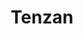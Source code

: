 ---
layout: place
title: "Tenzan"
permalink: /new-york/new-york/tenzan.html
stateAbbr: NY
stateName: New York
cityName: New York
seo:
  name: "Tenzan"
  type: Restaurant
  links: null
description: "Neighborhood Japanese restaurant offers sushi, sashimi & traditional cooked fare for lunch & dinner. Tenzan serves delicious sushi in New York, New York. Try fresh Japanese dishes for a great dining experience. Available for takeout, delivery, lunch, and dinner."
place_id: ChIJsSw70bpYwokR8of7Ji2tqiU
photos:
  - name: >-
      places/ChIJsSw70bpYwokR8of7Ji2tqiU/photos/AeeoHcLu-A1X8zk6pFWLnLcsVMRmsNrBE6-N5Kyp4Zm5efCNn_i8MJDc0GtHhxrWVupeWK5eCsA22QkLH5PV9YOUduykzLy-NIv5aEBlrhgqUEhb2vuW9_tfl3nxPwGwVPbK0EUrOta7TQakBr08IvJGepB_0CAoSY9xBeAYvY0NUUbznGDRZ4JKQQPyGqf-kq3Nzd7NiyRIFXUCUXyc2DZvD4orP2BrqkQ_ueywMgnG9Rlc3O2ykYEupB-3n7pvjAyMhCWJCbVp5SydRcwzq-HsWUZeHPPu6uPo7QFaiZqWLEJEXoT9Hk8rGpf0TfZ_ogXBPaYny2qCxtMp38PpK2r9CtDWNkJDk4BrAJ-u1q0XmNcShQN-LMu4NWiNX3I1YpZ4hCUhEAdV4b5Wz4Gq96elpm-3UFf0aIp50BOv7vBWMIJluQ
    widthPx: 4032
    heightPx: 3024
    authorAttributions:
      - displayName: Tahmid Khan
        uri: https://maps.google.com/maps/contrib/103008565508774481223
        photoUri: >-
          https://lh3.googleusercontent.com/a-/ALV-UjW57yXCtG_t8e-b3Z8eaR8V3l-1iD3C-LJ_xngu-fiVEppXDFnf=s100-p-k-no-mo
    flagContentUri: >-
      https://www.google.com/local/imagery/report/?cb_client=maps_api_places.places_api&image_key=!1e10!2sCIHM0ogKEICAgICvgcf3Kw&hl=en-US
    googleMapsUri: >-
      https://www.google.com/maps/place//data=!3m4!1e2!3m2!1sCIHM0ogKEICAgICvgcf3Kw!2e10!4m2!3m1!1s0x89c258bad13b2cb1:0x25aaad2d26fb87f2
  - name: >-
      places/ChIJsSw70bpYwokR8of7Ji2tqiU/photos/AeeoHcLfQ4BujNJ-OSiv93oE9C1a8vc1AnSd3yyNjFZx5aJsz_R6-3hnWYyXM_DT9mZKQ0zRlBZ0Y9iynznXR96TavbnViww326U2ZwX3NG_nNAnuGG1iDDqGgPd_4O9Hj9EzhOAMAWe-jlZJ-2C99K-GoeEusU0ADIQzgVkgkaW2WjqgbglQp2tCPVcYbb_xGlu1Ikiv2WU200tOxTgAaTTnZ1R3eVwWjPnopFdYAp1ShrQDNdn8zxNXf51RjjlGGsmelbE7fOmzOmxB3xtvJrBjNIVMXJfTu0KVKmisjTVqrOiSvUADWenBytYSA6NnGG_tmiwNP4CWWUuUaNx0fhWw7k0KKgFy_Codr4jdGLJdrOON6gC7Gkf-LIGvvUblw2xdaKqaf4-Cl1JuFXL-qnu9vkJCvwYubjJMNV-rPObMD9wqQ
    widthPx: 4032
    heightPx: 3024
    authorAttributions:
      - displayName: Vlad B
        uri: https://maps.google.com/maps/contrib/116693239223065174441
        photoUri: >-
          https://lh3.googleusercontent.com/a-/ALV-UjV23pQJI8ZleJRRoTqsz6-jRwiNM32zhG8egH6Ww1UfDWH_f6Wj=s100-p-k-no-mo
    flagContentUri: >-
      https://www.google.com/local/imagery/report/?cb_client=maps_api_places.places_api&image_key=!1e10!2sCIHM0ogKEICAgID4xr_4ZQ&hl=en-US
    googleMapsUri: >-
      https://www.google.com/maps/place//data=!3m4!1e2!3m2!1sCIHM0ogKEICAgID4xr_4ZQ!2e10!4m2!3m1!1s0x89c258bad13b2cb1:0x25aaad2d26fb87f2
  - name: >-
      places/ChIJsSw70bpYwokR8of7Ji2tqiU/photos/AeeoHcJqUGp3anh3MkCe0Pk7rkxA13MSBFIDFVdFLfwTg2VzgTc1QuFnJQ_trQVHU2CgD7o8cR_-zHNfttnC1nUi-BP_Wwzh4djk-xYJky9o3NkvsDhHlpLguFCiMl_qItjDG7gdDGOjPAPSHSMCvIJIBgt_ws68SXJWKQCcoxi6McSLA2pRNiSYYEsCHVzy8wRxHA6iih18z7QrSn_0UiO9ZZW55ensPpvLwZTDXUWFKZ43BHvKlUjD3OsU6U2xOOU1871FH9iTW8EWOysQoUsiv_f5FT9U5xz5Sh4W1X8-Uf6mFKiuWRYVufeS_NyoL-UbNpm6mxdAUwKM_P_wQ8yelAhsYSzIDOm3QCBHCd07SvMsnpicpgZfrN0rvZlMWtl_UnXjV9kqtS6SO56JmfvWQL5NnTizJUMB0jTZmopg-jBkUS4
    widthPx: 3600
    heightPx: 4800
    authorAttributions:
      - displayName: Samara S
        uri: https://maps.google.com/maps/contrib/111356682113102822291
        photoUri: >-
          https://lh3.googleusercontent.com/a-/ALV-UjVoyTe8M-7PCj0JWZaePxFvbTgdaiK8LF0xOdggTRgYrtDjO_p_=s100-p-k-no-mo
    flagContentUri: >-
      https://www.google.com/local/imagery/report/?cb_client=maps_api_places.places_api&image_key=!1e10!2sCIHM0ogKEICAgIDHwZSHrQE&hl=en-US
    googleMapsUri: >-
      https://www.google.com/maps/place//data=!3m4!1e2!3m2!1sCIHM0ogKEICAgIDHwZSHrQE!2e10!4m2!3m1!1s0x89c258bad13b2cb1:0x25aaad2d26fb87f2
  - name: >-
      places/ChIJsSw70bpYwokR8of7Ji2tqiU/photos/AeeoHcJ3zVWqa4_GDr5HAMOOZNAVfuOOr_QPSXXYfWqGnt6CgZ0vZ_bCAqrGMGjbomtcwVo7O_D4n5OLCjneXlKWEoTvB0D5Ely-o1Mjy4176KtG1o0obitfQeb8RRJWfXrMZGSYa1LXpgbGShsyId5RYHj6GaqQobx0Ixhqm87YAXK-iaW3uw7I6V00mpa0lmt4boCApLOnO04lqoP7UxerqxYbVmJ10rFzXcUyOSdJtMHY9cA37tk0TH1A3v-kabt0UmT9ttojLJ0G6Ctkph-yIVrHbyGEdfabbbTYlM9ftLJKF5nJz23s3UUHaNCZGSsgPOticdxaqDgF2busdwu-XIflUY--uZWdCk1x5oagEeXWMmqRMy8ZzOh0CHIAGQoP0woeVGvEotaf8aDc2qBXqlDP-N6W_20XmHgQXefATxuvydRz
    widthPx: 4032
    heightPx: 3024
    authorAttributions:
      - displayName: Patrick Ryan
        uri: https://maps.google.com/maps/contrib/111545484814130734754
        photoUri: >-
          https://lh3.googleusercontent.com/a-/ALV-UjUO-46mqJbcdd7fH_iEDkQfrAClWYZWgwGWkgd1qdvxJ4fGEqI=s100-p-k-no-mo
    flagContentUri: >-
      https://www.google.com/local/imagery/report/?cb_client=maps_api_places.places_api&image_key=!1e10!2sCIHM0ogKEICAgIC336GVwwE&hl=en-US
    googleMapsUri: >-
      https://www.google.com/maps/place//data=!3m4!1e2!3m2!1sCIHM0ogKEICAgIC336GVwwE!2e10!4m2!3m1!1s0x89c258bad13b2cb1:0x25aaad2d26fb87f2
  - name: >-
      places/ChIJsSw70bpYwokR8of7Ji2tqiU/photos/AeeoHcIcOuMOKgKCLPGVENCpNdPhHPl-kTcKfv04xA17ISld7iskMUmUdlh3jpQO1ZJtBLfc0gMwmyS67Pw96sPXezWjER48F6SQrHmrmUEE0pbAhLf1WkxObnMIGrBX11Hfe-cWaJUcQnii1rIf7jVQJLuGmYVximIsLNm6iikyaqrLM30H-1DEwGB67ZEZPh8fkGSiDDpynugVy6DsOIAc9E2TwIm430Kofk2T8eVL2ewifVswY_oqq62BQ7yIPME8SocX42BgxRPf7SfDlZD68SdvKb8VWERC-z0KkZaCwsmq1dHhv8LwVvmD6I8ceUZaDWGQf7dnY-Q04eIXk-NlNsngBS6mhk0YADJI6jG5pKiab6aTSP2uNRHWkvQRBIhq4VN-ZYoF1OaRyMB_7u1-K57jnCPtTMiWcNB53Fkp0VsJpA
    widthPx: 3024
    heightPx: 4032
    authorAttributions:
      - displayName: Kassandra F
        uri: https://maps.google.com/maps/contrib/108434501409534920132
        photoUri: >-
          https://lh3.googleusercontent.com/a-/ALV-UjWN36KasxXEmzJ6z2mRDn41ocBfNFjqZ-W6h0uTyVMGEUfbCTY=s100-p-k-no-mo
    flagContentUri: >-
      https://www.google.com/local/imagery/report/?cb_client=maps_api_places.places_api&image_key=!1e10!2sCIHM0ogKEICAgICHwoWGKA&hl=en-US
    googleMapsUri: >-
      https://www.google.com/maps/place//data=!3m4!1e2!3m2!1sCIHM0ogKEICAgICHwoWGKA!2e10!4m2!3m1!1s0x89c258bad13b2cb1:0x25aaad2d26fb87f2
  - name: >-
      places/ChIJsSw70bpYwokR8of7Ji2tqiU/photos/AeeoHcKG5nVCwF-qiVVT1LUwIkgK3KflOGKBCbWKw2FX7MBIxGLq7WeAu3n-bdLkh8aIF_CPyf-Myy09nzVtLepVWfgypR9S5xNQ7GfSt-C0wexZHlBurLi0SYhtLfEgSf50V32ExGpw2kR8t_QppCYqtkcT-Umz6Fa_HR1Tp_d9JwzCkw6Di7OgNUQpLbuG-uISGgGXwfMoLCdBpRdZo8QC0fiF6lWQrRBrBzaNjtNI_dLRxMk1xSFamJ2UdEGZTggopMMmNW_D3cnI_HX8EC9g9SQeP61Gaq7MNREqm9V4-XIP34GSL-fRSf6luYzTPEhZfHvycuzPD69ojVgLERtOcVU4i92-DzGnLpgZ8Zs6OeFth7sIcJxpCfgDDh57-TpmhcEpZhd7_C1bWiB0dn7UlLH7kQlaQcObNhKkCUR2H6Xd-8A
    widthPx: 3024
    heightPx: 4032
    authorAttributions:
      - displayName: Tahmid Khan
        uri: https://maps.google.com/maps/contrib/103008565508774481223
        photoUri: >-
          https://lh3.googleusercontent.com/a-/ALV-UjW57yXCtG_t8e-b3Z8eaR8V3l-1iD3C-LJ_xngu-fiVEppXDFnf=s100-p-k-no-mo
    flagContentUri: >-
      https://www.google.com/local/imagery/report/?cb_client=maps_api_places.places_api&image_key=!1e10!2sCIHM0ogKEICAgICvgcfTtgE&hl=en-US
    googleMapsUri: >-
      https://www.google.com/maps/place//data=!3m4!1e2!3m2!1sCIHM0ogKEICAgICvgcfTtgE!2e10!4m2!3m1!1s0x89c258bad13b2cb1:0x25aaad2d26fb87f2
  - name: >-
      places/ChIJsSw70bpYwokR8of7Ji2tqiU/photos/AeeoHcI7sbJZReos5_zgY7gqJolWMFdLslHNedgve9iKHfE1hKB-6Gs-5MtgIK9fF7nMHmvRoJ0uN3GSvU6PgUcONZ-0XmVjjxI6fo1dhUyefAo5r0YGwvBu_kUrihCDfpyMKDu8VybCvQIwJ4j056FuQ7IBXFKEZ69mECWZfQHqD8cll1xK637opS3k0At7FqGgeSUXCulb7uiTRDvAN3ZyXuPk9RzKAJ3oHa8GL9tmTwjnTO5AQXjO3FlpwCpOMxkEc8jJubWSOaPd5MIjVw2e8CexjLLMZzkcY3UKmCi8m0VwU2Dl6qNU96TF_bG8xxSzgMyy9ZXWMdD4L8B1QCKZ6Vd3w98xO7WLEq-dqVE1AHh7vAsh5zlmv-PC51Aik0CHdoZLVd6j3_F7I8wUfT_OoNKDYuHipyEFQXgHKreFEPkasw
    widthPx: 3024
    heightPx: 4032
    authorAttributions:
      - displayName: Tahmid Khan
        uri: https://maps.google.com/maps/contrib/103008565508774481223
        photoUri: >-
          https://lh3.googleusercontent.com/a-/ALV-UjW57yXCtG_t8e-b3Z8eaR8V3l-1iD3C-LJ_xngu-fiVEppXDFnf=s100-p-k-no-mo
    flagContentUri: >-
      https://www.google.com/local/imagery/report/?cb_client=maps_api_places.places_api&image_key=!1e10!2sCIHM0ogKEICAgICvgcf7UA&hl=en-US
    googleMapsUri: >-
      https://www.google.com/maps/place//data=!3m4!1e2!3m2!1sCIHM0ogKEICAgICvgcf7UA!2e10!4m2!3m1!1s0x89c258bad13b2cb1:0x25aaad2d26fb87f2
  - name: >-
      places/ChIJsSw70bpYwokR8of7Ji2tqiU/photos/AeeoHcJn3Z0qjYDh-_n_D7y5OI1086elma_zUx5xBH3UBc0Qq9qEZhCKiu5v-MT90k2aS8l6YyC7Pmc45z2b43ykUJa54Pg9GCZQ_Ij8OAsINi7MsbHLZ2hzobz4m2Qdm5pTQ-fg7_qqDferQIUwGYbTeqGMmwiwmRPQ6WDTUTIvKKi-Bdxiqfn9AQMZoft5eae8iuj27cCOmzA_X6nRtd3t7ZRFOQztC-k0hvQPsk2ddLoqCdjze90Nsji_d1XboKyTANJH2Qc0urVtXGrNd-u5crXdMSFvLiVLmb4PwzTLCGlPKA1_JBBYXwiewYbLn8nbdKEQ4MxQ_iyKUeLSAMH6aJwiMAz7CgsrDK2yTuP8cUeTWEsPvlLERe35mZyzURy1YuzvSjaM7ZcVnBj1fDtTDf3mL8iA3rLeh5pKoV5Q_XH10Rgl
    widthPx: 3600
    heightPx: 4800
    authorAttributions:
      - displayName: James Pérez
        uri: https://maps.google.com/maps/contrib/105196582089673033721
        photoUri: >-
          https://lh3.googleusercontent.com/a-/ALV-UjVc1F_TffLtT1iCUKeKIqlWoUYHiDhS0BYA47ycXda15pdnKD8=s100-p-k-no-mo
    flagContentUri: >-
      https://www.google.com/local/imagery/report/?cb_client=maps_api_places.places_api&image_key=!1e10!2sCIHM0ogKEICAgIDHwYiblwE&hl=en-US
    googleMapsUri: >-
      https://www.google.com/maps/place//data=!3m4!1e2!3m2!1sCIHM0ogKEICAgIDHwYiblwE!2e10!4m2!3m1!1s0x89c258bad13b2cb1:0x25aaad2d26fb87f2
  - name: >-
      places/ChIJsSw70bpYwokR8of7Ji2tqiU/photos/AeeoHcLKksZtxT85J7n3XKk83UOeRA7fLpA7SDigDG1pbvzGyehAhoP0vQ6_wzy7OoS0GGHBCoqAgxnWYhFiJLJ8xZtpZBQ4Jf-JvxMmAdZJkxsAFUv8sinOrksMl1hsOElnO_Bsd4KGIYg_hP7kCsonwR6t_OfkC7nFOG2lXN8nmw6H0lCzMyACiPSYjlWA2mtcE2GQMA78qWqs0Tj-A_a77ZOARfDOK4ZvFfr-EVZPjlZuzfLBsWsLxcHfG4oW4Ky5eo9z1TvPCMY5sd0DYwCnIyzczqbJyQO8BS8IZBSMlTkmg9DqtJEC3qNoXE0X6GwbxfkEEzAbEUxpfu9gAN82Wt6ws_VQX4BmEhY9NTesquKLL_o8PLo4Ep2o1L2Z4SJLNdh_qn7fh1PXwGedve2Tfy4yVt-18PAQz0hhyiCj3Cq0dH4
    widthPx: 3024
    heightPx: 4032
    authorAttributions:
      - displayName: Pin-Chieh Chen
        uri: https://maps.google.com/maps/contrib/113435034297528577492
        photoUri: >-
          https://lh3.googleusercontent.com/a-/ALV-UjVMzfdTgAafVwpAkBHeVX7fFHEFnyDcWyhnqsihcLVyB2MgAJ23=s100-p-k-no-mo
    flagContentUri: >-
      https://www.google.com/local/imagery/report/?cb_client=maps_api_places.places_api&image_key=!1e10!2sCIHM0ogKEICAgICmtbbv9gE&hl=en-US
    googleMapsUri: >-
      https://www.google.com/maps/place//data=!3m4!1e2!3m2!1sCIHM0ogKEICAgICmtbbv9gE!2e10!4m2!3m1!1s0x89c258bad13b2cb1:0x25aaad2d26fb87f2
  - name: >-
      places/ChIJsSw70bpYwokR8of7Ji2tqiU/photos/AeeoHcKMfguTKTvEM5tldvpPxErAkuuMLSsTFx_uisyAN0sQwkjnZ7bpeOVu2yodAb5hXQjiu1hjsVVkDYul7T0ihNHevXvC5MRSVyayzCLRgNzmJf_Xw6p8Uofm3Kp3p_H32o9W-hPQccrb8x7iodGXxE8TIEwgVQryRyQta6dxYxEDu77NcceJ8CbwHWOhU5Q0ntqsBLQRP5osX0pq5Q_NyFM93ROAmye9V-exdA0ILgAwmppx_cLiwGlq6Nqp3Nf7k0CLcliahgKHvg_B5b-LA8VPwHaQVqUPWUO9Y6TJnhKpyGuXADjhNzmgeBeT7q0ylmIQBBG8Kf8hh__NG8AU89z_621Pj8-ilGrcRcUu0F4hxZAek07R_XEZI8fe0WMpnrgE83mPQywCJsN7-lG6l249zE526PsmTY4UhlSb9U10bA
    widthPx: 3024
    heightPx: 4032
    authorAttributions:
      - displayName: Kassandra F
        uri: https://maps.google.com/maps/contrib/108434501409534920132
        photoUri: >-
          https://lh3.googleusercontent.com/a-/ALV-UjWN36KasxXEmzJ6z2mRDn41ocBfNFjqZ-W6h0uTyVMGEUfbCTY=s100-p-k-no-mo
    flagContentUri: >-
      https://www.google.com/local/imagery/report/?cb_client=maps_api_places.places_api&image_key=!1e10!2sCIHM0ogKEICAgICHwoWGCA&hl=en-US
    googleMapsUri: >-
      https://www.google.com/maps/place//data=!3m4!1e2!3m2!1sCIHM0ogKEICAgICHwoWGCA!2e10!4m2!3m1!1s0x89c258bad13b2cb1:0x25aaad2d26fb87f2
address: 1714 2nd Ave, New York, NY 10128, USA
street: 1714 2nd Ave
city: New York
state: NY
zip: '10128'
country: USA
neighborhood: null
latitude: '40.779641'
longitude: '-73.950241'
accessibility_options:
  wheelchairAccessibleParking: false
  wheelchairAccessibleEntrance: true
  wheelchairAccessibleRestroom: true
  wheelchairAccessibleSeating: true
business_status: OPERATIONAL
name: Tenzan
google_maps_links:
  directionsUri: >-
    https://www.google.com/maps/dir//''/data=!4m7!4m6!1m1!4e2!1m2!1m1!1s0x89c258bad13b2cb1:0x25aaad2d26fb87f2!3e0
  placeUri: https://maps.google.com/?cid=2714172134883297266
  writeAReviewUri: >-
    https://www.google.com/maps/place//data=!4m3!3m2!1s0x89c258bad13b2cb1:0x25aaad2d26fb87f2!12e1
  reviewsUri: >-
    https://www.google.com/maps/place//data=!4m4!3m3!1s0x89c258bad13b2cb1:0x25aaad2d26fb87f2!9m1!1b1
  photosUri: >-
    https://www.google.com/maps/place//data=!4m3!3m2!1s0x89c258bad13b2cb1:0x25aaad2d26fb87f2!10e5
primary_type: Japanese Restaurant
opening_hours:
  regular: null
  current: null
secondary_opening_hours:
  regular:
    weekdayDescriptions: null
    type: null
  current:
    weekdayDescriptions: null
    type: null
phone: (212) 369-3600
price_level: PRICE_LEVEL_MODERATE
price_range: null
rating: '4.1'
rating_count: 0
website: null
reviews:
  - name: >-
      places/ChIJsSw70bpYwokR8of7Ji2tqiU/reviews/ChZDSUhNMG9nS0VJQ0FnTURROWJfYWVnEAE
    relativePublishTimeDescription: a month ago
    rating: 5
    text:
      text: >-
        This is one of my go-to spots for a perfect date night. The fish is
        always incredibly fresh and flavorful, and the sushi is consistently
        top-notch. What truly sets this place apart, though, is the exceptional
        service. Every visit feels personalized, and the staff always goes above
        and beyond to make the experience unforgettable.
      languageCode: en
    originalText:
      text: >-
        This is one of my go-to spots for a perfect date night. The fish is
        always incredibly fresh and flavorful, and the sushi is consistently
        top-notch. What truly sets this place apart, though, is the exceptional
        service. Every visit feels personalized, and the staff always goes above
        and beyond to make the experience unforgettable.
      languageCode: en
    authorAttribution:
      displayName: Kate Perkins
      uri: https://www.google.com/maps/contrib/107579407454551043104/reviews
      photoUri: >-
        https://lh3.googleusercontent.com/a/ACg8ocIMQ39-PIVjjE051Vf_Eoroow8tDxLkaZ91jjXUQ1hIhVzd4w=s128-c0x00000000-cc-rp-mo
    publishTime: '2025-03-12T22:41:20.281918Z'
    flagContentUri: >-
      https://www.google.com/local/review/rap/report?postId=ChZDSUhNMG9nS0VJQ0FnTURROWJfYWVnEAE&d=17924085&t=1
    googleMapsUri: >-
      https://www.google.com/maps/reviews/data=!4m6!14m5!1m4!2m3!1sChZDSUhNMG9nS0VJQ0FnTURROWJfYWVnEAE!2m1!1s0x89c258bad13b2cb1:0x25aaad2d26fb87f2
  - name: >-
      places/ChIJsSw70bpYwokR8of7Ji2tqiU/reviews/ChZDSUhNMG9nS0VJQ0FnSUQzOTlpc1BnEAE
    relativePublishTimeDescription: 4 months ago
    rating: 5
    text:
      text: >-
        This is hands down the best sushi place on the UES. I order delivery
        from here at least once a week and the sushi is always so fresh and
        delicious. The service at the restaurant is also amazing and everyone
        there is so nice. I’ve tried most of the other places in the area and no
        where ever comes close to Tenzan. Highly recommend the fire island roll,
        sweetheart roll, sake roll and all of their classic rolls.
      languageCode: en
    originalText:
      text: >-
        This is hands down the best sushi place on the UES. I order delivery
        from here at least once a week and the sushi is always so fresh and
        delicious. The service at the restaurant is also amazing and everyone
        there is so nice. I’ve tried most of the other places in the area and no
        where ever comes close to Tenzan. Highly recommend the fire island roll,
        sweetheart roll, sake roll and all of their classic rolls.
      languageCode: en
    authorAttribution:
      displayName: Lauren Sharony
      uri: https://www.google.com/maps/contrib/114085542648437753169/reviews
      photoUri: >-
        https://lh3.googleusercontent.com/a/ACg8ocIM1oofWXSzb5eo7TqszPZTZUOYtLfXvZP1I7kCrICNIaX_prQ=s128-c0x00000000-cc-rp-mo
    publishTime: '2024-11-20T00:18:56.445236Z'
    flagContentUri: >-
      https://www.google.com/local/review/rap/report?postId=ChZDSUhNMG9nS0VJQ0FnSUQzOTlpc1BnEAE&d=17924085&t=1
    googleMapsUri: >-
      https://www.google.com/maps/reviews/data=!4m6!14m5!1m4!2m3!1sChZDSUhNMG9nS0VJQ0FnSUQzOTlpc1BnEAE!2m1!1s0x89c258bad13b2cb1:0x25aaad2d26fb87f2
  - name: >-
      places/ChIJsSw70bpYwokR8of7Ji2tqiU/reviews/ChZDSUhNMG9nS0VJQ0FnSUNfbHR1TVFBEAE
    relativePublishTimeDescription: 2 months ago
    rating: 5
    text:
      text: >-
        We LOVE coming to Tenzan! We adore Sam, he is the best server and has
        the most amazing energy ! They also have a great Happy Hour! My favorite
        roll is the Pink Lady Roll, it has shrimp tempura , spicy tuna and
        avocado all rolled in soy paper which creates the perfect bite. Can’t go
        wrong with their ramen and Sashimi meal, always so good. Thank you
        Tenzan!
      languageCode: en
    originalText:
      text: >-
        We LOVE coming to Tenzan! We adore Sam, he is the best server and has
        the most amazing energy ! They also have a great Happy Hour! My favorite
        roll is the Pink Lady Roll, it has shrimp tempura , spicy tuna and
        avocado all rolled in soy paper which creates the perfect bite. Can’t go
        wrong with their ramen and Sashimi meal, always so good. Thank you
        Tenzan!
      languageCode: en
    authorAttribution:
      displayName: Angelica M. Schott
      uri: https://www.google.com/maps/contrib/111167105847743814249/reviews
      photoUri: >-
        https://lh3.googleusercontent.com/a-/ALV-UjXoZ_wi44WPyyDLEVlo4MlscpqmaZylJOtoljTejx7uxzzsJI5b=s128-c0x00000000-cc-rp-mo
    publishTime: '2025-01-15T22:47:15.876428Z'
    flagContentUri: >-
      https://www.google.com/local/review/rap/report?postId=ChZDSUhNMG9nS0VJQ0FnSUNfbHR1TVFBEAE&d=17924085&t=1
    googleMapsUri: >-
      https://www.google.com/maps/reviews/data=!4m6!14m5!1m4!2m3!1sChZDSUhNMG9nS0VJQ0FnSUNfbHR1TVFBEAE!2m1!1s0x89c258bad13b2cb1:0x25aaad2d26fb87f2
  - name: >-
      places/ChIJsSw70bpYwokR8of7Ji2tqiU/reviews/ChZDSUhNMG9nS0VJQ0FnSURId1pTSFRREAE
    relativePublishTimeDescription: 6 months ago
    rating: 5
    text:
      text: >-
        This is a gem! Great food & service.

        Best Kani salad I’ve ever had.

        The miso soup had a perfect balance and my favorite rolls were spicy
        girl & sweet heart. (Fish is so fresh)…100% recommended
      languageCode: en
    originalText:
      text: >-
        This is a gem! Great food & service.

        Best Kani salad I’ve ever had.

        The miso soup had a perfect balance and my favorite rolls were spicy
        girl & sweet heart. (Fish is so fresh)…100% recommended
      languageCode: en
    authorAttribution:
      displayName: Samara S
      uri: https://www.google.com/maps/contrib/111356682113102822291/reviews
      photoUri: >-
        https://lh3.googleusercontent.com/a-/ALV-UjVoyTe8M-7PCj0JWZaePxFvbTgdaiK8LF0xOdggTRgYrtDjO_p_=s128-c0x00000000-cc-rp-mo-ba3
    publishTime: '2024-09-16T17:20:18.659674Z'
    flagContentUri: >-
      https://www.google.com/local/review/rap/report?postId=ChZDSUhNMG9nS0VJQ0FnSURId1pTSFRREAE&d=17924085&t=1
    googleMapsUri: >-
      https://www.google.com/maps/reviews/data=!4m6!14m5!1m4!2m3!1sChZDSUhNMG9nS0VJQ0FnSURId1pTSFRREAE!2m1!1s0x89c258bad13b2cb1:0x25aaad2d26fb87f2
  - name: >-
      places/ChIJsSw70bpYwokR8of7Ji2tqiU/reviews/ChdDSUhNMG9nS0VJQ0FnSUMzNUlYaDVRRRAB
    relativePublishTimeDescription: 5 months ago
    rating: 5
    text:
      text: >-
        Adorable place with super friendly staff! Great cuts of sushi and
        sashimi - the rice was great too and the presentation was beautiful as
        well. Had a lovely time!
      languageCode: en
    originalText:
      text: >-
        Adorable place with super friendly staff! Great cuts of sushi and
        sashimi - the rice was great too and the presentation was beautiful as
        well. Had a lovely time!
      languageCode: en
    authorAttribution:
      displayName: sarah randhawa
      uri: https://www.google.com/maps/contrib/114912951304755537669/reviews
      photoUri: >-
        https://lh3.googleusercontent.com/a-/ALV-UjVSJeT5jKOTDpYk1Kpso1NV4X9oxy-kFc2ThPzi6u8Y4GOs-0Ur=s128-c0x00000000-cc-rp-mo-ba3
    publishTime: '2024-11-03T02:42:09.380844Z'
    flagContentUri: >-
      https://www.google.com/local/review/rap/report?postId=ChdDSUhNMG9nS0VJQ0FnSUMzNUlYaDVRRRAB&d=17924085&t=1
    googleMapsUri: >-
      https://www.google.com/maps/reviews/data=!4m6!14m5!1m4!2m3!1sChdDSUhNMG9nS0VJQ0FnSUMzNUlYaDVRRRAB!2m1!1s0x89c258bad13b2cb1:0x25aaad2d26fb87f2
parking_options:
  valetParking: false
payment_options:
  acceptsCreditCards: true
  acceptsDebitCards: true
  acceptsCashOnly: false
  acceptsNfc: true
allow_dogs: null
curbside_pickup: null
delivery: true
dine_in: true
good_for_children: true
good_for_groups: true
good_for_sports: false
live_music: false
menu_for_children: false
outdoor_seating: true
reservable: true
restroom: true
serves_beer: true
serves_breakfast: false
serves_brunch: false
serves_cocktails: null
serves_coffee: null
serves_dinner: true
serves_dessert: true
serves_lunch: true
serves_vegetarian_food: true
serves_wine: true
takeout: true
update_category: essentials
summary: >-
  Neighborhood Japanese restaurant offers sushi, sashimi & traditional cooked
  fare for lunch & dinner.

---
